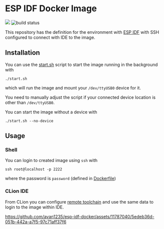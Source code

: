 # ESP IDF Docker Image

[<img src="https://img.shields.io/badge/dockerhub-download-blue.svg?logo=docker">](https://hub.docker.com/u/avan1235)
![build status](https://img.shields.io/github/actions/workflow/status/avan1235/esp-idf-docker/docker-image.yml?branch=master)

This repository has the definition for the environment with [ESP IDF](https://github.com/espressif/esp-idf)
with SSH configured to connect with IDE to the image.

## Installation

You can use the [start.sh](./start.sh) script to start the image running in the background with

```shell
./start.sh
```

which will run the image and mount your `/dev/ttyUSB0` device for it.

You need to manually adjust the script if your connected device location is other than `/dev/ttyUSB0`.

You can start the image without a device with

```shell
./start.sh --no-device
```

## Usage

### Shell

You can login to created image using `ssh` with

```shell
ssh root@localhost -p 2222
```

where the password is `password` (defined in [Dockerfile](docker/Dockerfile))

### CLion IDE

From CLion you can configure [remote toolchain](https://www.jetbrains.com/help/clion/remote-projects-support.html)
and use the same data to login to the image within IDE.

https://github.com/avan1235/esp-idf-docker/assets/11787040/5edeb36d-051b-442a-a7f5-97c71aff37f6

